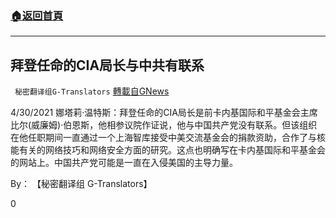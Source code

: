###  [:house:返回首頁](https://github.com/ourhimalayas/txt)
---

## 拜登任命的CIA局长与中共有联系
` 秘密翻译组G-Translators` [轉載自GNews](https://gnews.org/zh-hans/1162289/)

4/30/2021 娜塔莉·温特斯：拜登任命的CIA局长是前卡内基国际和平基金会主席比尔(威廉姆)·伯恩斯，他相参议院作证说，他与中国共产党没有联系。但该组织在他任职期间一直通过一个上海智库接受中美交流基金会的捐款资助，合作了与核能有关的网络技巧和网络安全方面的研究。这点也明确写在卡内基国际和平基金会的网站上。中国共产党可能是一直在入侵美国的主导力量。

By： 【秘密翻译组 G-Translators】

0
